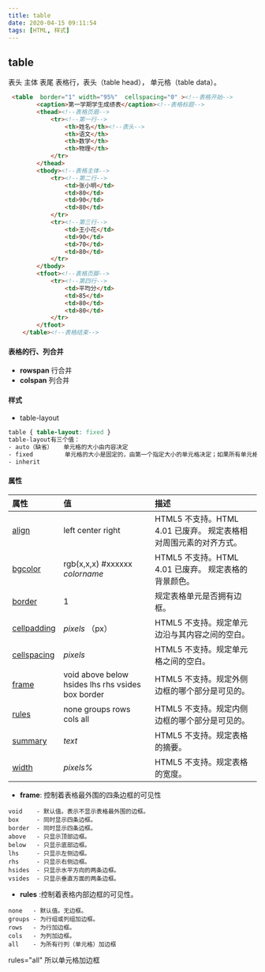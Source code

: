 ```yaml
---
title: table
date: 2020-04-15 09:11:54
tags: [HTML, 样式]
---
```


## table

<thead>   表头  <tbody> 主体   <tfoot>表尾

<tr> 表格行，<th>表头（table head），<td> 单元格（table data）。

```html
 <table  border="1" width="95%"  cellspacing="0" ><!--表格开始-->        
        <caption>第一学期学生成绩表</caption><!--表格标题-->
        <thead><!--表格页眉-->
            <tr><!--第一行-->
                <th>姓名</th><!--表头-->
                <th>语文</th>
                <th>数学</th>
                <th>物理</th>
            </tr>
        </thead>
        <tbody><!--表格主体-->
            <tr><!--第二行-->
                <td>张小明</td>
                <td>80</td>
                <td>90</td>
                <td>80</td>
            </tr>
            <tr><!--第三行-->
                <td>王小花</td>
                <td>90</td>
                <td>70</td>
                <td>80</td>
            </tr>
        </tbody>
        <tfoot><!--表格页脚-->
            <tr><!--第四行-->
                <td>平均分</td>
                <td>85</td>
                <td>80</td>
                <td>80</td>
            </tr>
        </tfoot>
    </table><!--表格结束-->

```

#### 表格的行、列合并

-  **rowspan**   行合并
-  **colspan**     列合并



#### 样式

- table-layout

```css
table { table-layout: fixed }
table-layout有三个值：
- auto（缺省）   单元格的大小由内容决定
- fixed         单元格的大小是固定的，由第一个指定大小的单元格决定；如果所有单元格都没有指定大小，则由第一个                 单元格的默认大小决定；如果单元格中的内容超出单元格的大小，则用CSS中的overflow命令控制。
- inherit
```

#### 属性

| 属性                                                         | 值                                                | 描述                                                         |
| :----------------------------------------------------------- | :------------------------------------------------ | :----------------------------------------------------------- |
| [align](https://www.runoob.com/tags/att-table-align.html)    | left center right                                 | HTML5 不支持。HTML 4.01 已废弃。 规定表格相对周围元素的对齐方式。 |
| [bgcolor](https://www.runoob.com/tags/att-table-bgcolor.html) | rgb(x,x,x)   #xxxxxx    *colorname*               | HTML5 不支持。HTML 4.01 已废弃。 规定表格的背景颜色。        |
| [border](https://www.runoob.com/tags/att-table-border.html)  | 1                                                 | 规定表格单元是否拥有边框。                                   |
| [cellpadding](https://www.runoob.com/tags/att-table-cellpadding.html) | *pixels*   （px）                                 | HTML5 不支持。规定单元边沿与其内容之间的空白。               |
| [cellspacing](https://www.runoob.com/tags/att-table-cellspacing.html) | *pixels*                                          | HTML5 不支持。规定单元格之间的空白。                         |
| [frame](https://www.runoob.com/tags/att-table-frame.html)    | void above below hsides lhs rhs vsides box border | HTML5 不支持。规定外侧边框的哪个部分是可见的。               |
| [rules](https://www.runoob.com/tags/att-table-rules.html)    | none groups rows cols all                         | HTML5 不支持。规定内侧边框的哪个部分是可见的。               |
| [summary](https://www.runoob.com/tags/att-table-summary.html) | *text*                                            | HTML5 不支持。规定表格的摘要。                               |
| [width](https://www.runoob.com/tags/att-table-width.html)    | *pixels%*                                         | HTML5 不支持。规定表格的宽度。                               |

- **frame**: 控制着表格最外围的四条边框的可见性

```
void    - 默认值。表示不显示表格最外围的边框。
box     - 同时显示四条边框。
border  - 同时显示四条边框。
above   - 只显示顶部边框。
below   - 只显示底部边框。
lhs     - 只显示左侧边框。
rhs     - 只显示右侧边框。
hsides  - 只显示水平方向的两条边框。
vsides  - 只显示垂直方面的两条边框。
```

- **rules** :控制着表格内部边框的可见性。

```
none   - 默认值。无边框。
groups - 为行组或列组加边框。
rows   - 为行加边框。
cols   - 为列加边框。
all    - 为所有行列（单元格）加边框
```

rules="all"   所以单元格加边框

 